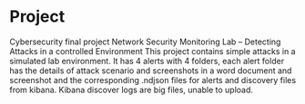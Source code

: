 # Project
Cybersecurity final project
Network Security Monitoring Lab – Detecting Attacks in a controlled Environment
This project contains simple attacks in a simulated lab environment.
It has 4 alerts with 4 folders, each alert folder has the details of attack scenario and screenshots in a word document and screenshot and the corresponding .ndjson files for alerts and discovery files from kibana.
Kibana discover logs are big files, unable to upload.
